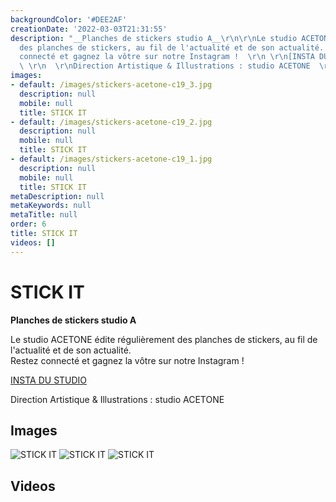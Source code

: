 ```yaml
---
backgroundColor: '#DEE2AF'
creationDate: '2022-03-03T21:31:55'
description: "__Planches de stickers studio A__\r\n\r\nLe studio ACETONE édite régulièrement
  des planches de stickers, au fil de l'actualité et de son actualité.  \r\nRestez
  connecté et gagnez la vôtre sur notre Instagram !  \r\n \r\n[INSTA DU STUDIO](https://www.instagram.com/acetoneg/)
  \ \r\n  \r\nDirection Artistique & Illustrations : studio ACETONE  \r\n"
images:
- default: /images/stickers-acetone-c19_3.jpg
  description: null
  mobile: null
  title: STICK IT
- default: /images/stickers-acetone-c19_2.jpg
  description: null
  mobile: null
  title: STICK IT
- default: /images/stickers-acetone-c19_1.jpg
  description: null
  mobile: null
  title: STICK IT
metaDescription: null
metaKeywords: null
metaTitle: null
order: 6
title: STICK IT
videos: []
---
```


# STICK IT

__Planches de stickers studio A__

Le studio ACETONE édite régulièrement des planches de stickers, au fil de l'actualité et de son actualité.  
Restez connecté et gagnez la vôtre sur notre Instagram !  
 
[INSTA DU STUDIO](https://www.instagram.com/acetoneg/)  
  
Direction Artistique & Illustrations : studio ACETONE  


## Images

![STICK IT](/images/stickers-acetone-c19_3.jpg)
![STICK IT](/images/stickers-acetone-c19_2.jpg)
![STICK IT](/images/stickers-acetone-c19_1.jpg)

## Videos